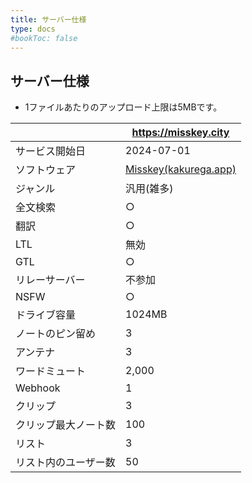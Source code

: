 ```yaml
---
title: サーバー仕様
type: docs
#bookToc: false
---
```


## サーバー仕様

- 1ファイルあたりのアップロード上限は5MBです。

|  | https://misskey.city |
| --- | --- |
| サービス開始日 | 2024-07-01 |
| ソフトウェア | [Misskey(kakurega.app)](https://github.com/hideki0403/kakurega.app) |
| ジャンル | 汎用(雑多) |
| 全文検索 | ○ |
| 翻訳 | ○ |
| LTL | 無効 |
| GTL | ○ | 
| リレーサーバー | 不参加 |
| NSFW | ○ |
| ドライブ容量 | 1024MB |
| ノートのピン留め | 3 |
| アンテナ | 3 |
| ワードミュート | 2,000 |
| Webhook | 1 |
| クリップ | 3 |
| クリップ最大ノート数 | 100 |
| リスト | 3 |
| リスト内のユーザー数 | 50 |